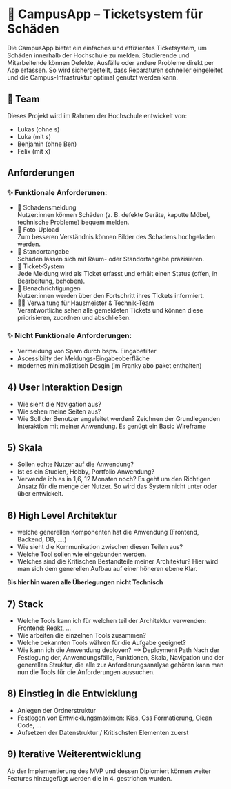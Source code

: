 
# **📲 CampusApp – Ticketsystem für Schäden**

Die CampusApp bietet ein einfaches und effizientes Ticketsystem, um Schäden innerhalb der Hochschule zu melden.
Studierende und Mitarbeitende können Defekte, Ausfälle oder andere Probleme direkt per App erfassen.
So wird sichergestellt, dass Reparaturen schneller eingeleitet und die Campus-Infrastruktur optimal genutzt werden kann.

## 👥 Team
Dieses Projekt wird im Rahmen der Hochschule entwickelt von:

- Lukas (ohne s)  
- Luka (mit s)  
- Benjamin (ohne Ben)  
- Felix (mit x)

## Anforderungen

### ✨ Funktionale Anforderunen: 
- 📝 Schadensmeldung  
Nutzer:innen können Schäden (z. B. defekte Geräte, kaputte Möbel, technische Probleme) bequem melden.
- 📸 Foto-Upload  
Zum besseren Verständnis können Bilder des Schadens hochgeladen werden.
- 📍 Standortangabe  
Schäden lassen sich mit Raum- oder Standortangabe präzisieren.
- 🎫 Ticket-System  
Jede Meldung wird als Ticket erfasst und erhält einen Status (offen, in Bearbeitung, behoben).
- 🔔 Benachrichtigungen  
Nutzer:innen werden über den Fortschritt ihres Tickets informiert.
- 👩‍🔧 Verwaltung für Hausmeister & Technik-Team  
Verantwortliche sehen alle gemeldeten Tickets und können diese priorisieren, zuordnen und abschließen.

### ✨ Nicht Funktionale Anforderungen:  
- Vermeidung von Spam durch bspw. Eingabefilter  
- Ascessibilty der Meldungs-Eingabeoberfläche
- modernes minimalistisch Desgin (im Franky abo paket enthalten)

## 4) User Interaktion Design
- Wie sieht die Navigation aus?
- Wie sehen meine Seiten aus?
- Wie Soll der Benutzer angeleitet werden?
Zeichnen der Grundlegenden Interaktion mit meiner Anwendung. Es genügt ein Basic Wireframe

## 5) Skala
- Sollen echte Nutzer auf die Anwendung?
- Ist es ein Studien, Hobby, Portfolio Anwendung?
- Verwende ich es in 1,6, 12 Monaten noch? 
Es geht um den Richtigen Ansatz für die menge der Nutzer. So wird das System nicht unter oder über entwickelt.

## 6) High Level Architektur
- welche generellen Komponenten hat die Anwendung (Frontend, Backend, DB, ....)
- Wie sieht die Kommunikation zwischen diesen Teilen aus?
- Welche Tool sollen wie eingebunden werden.
- Welches sind die Kritischen Bestandteile meiner Architektur?
Hier wird man sich dem generellen Aufbau auf einer höheren ebene Klar.

**Bis hier hin waren alle Überlegungen nicht Technisch**
## 7) Stack
- Welche Tools kann ich für welchen teil der Architektur verwenden: Frontend: Reakt, ...
- Wie arbeiten die einzelnen Tools zusammen?
- Welche bekannten Tools währen für die Aufgabe geeignet?
- Wie kann ich die Anwendung deployen? --> Deployment Path
Nach der Festlegung der, Anwendungsfälle, Funktionen, Skala, Navigation und der generellen Struktur, die alle zur Anforderungsanalyse gehören kann man nun die Tools für die Anforderungen aussuchen. 

## 8) Einstieg in die Entwicklung
- Anlegen der Ordnerstruktur
- Festlegen von Entwicklungsmaximen: Kiss, Css Formatierung, Clean Code, ...
- Aufsetzen der Datenstruktur / Kritischsten Elementen zuerst

## 9) Iterative Weiterentwicklung
Ab der Implementierung des MVP und dessen Diplomiert können weiter Features hinzugefügt werden die in 4. gestrichen wurden.
